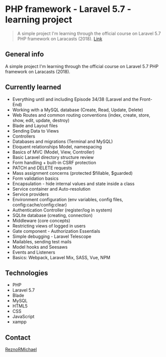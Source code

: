 # PHP framework - Laravel 5.7 - learning project

> A simple project I'm learning through the official course on Laravel 5.7 PHP framework on Laracasts (2018). [Link](https://laracasts.com/series/laravel-from-scratch-2018)

## General info

A simple project I'm learning through the official course on Laravel 5.7 PHP framework on Laracasts (2018).

## Currently learned

* Everything until and including Episode 34/38 (Laravel and the Front-End)
* Working with a MySQL database (Create, Read, Update, Delete)
* Web Routes and common routing conventions (index, create, store, show, edit, update, destroy)
* Blade and Layout files
* Sending Data to Views
* Controllers
* Databases and migrations (Terminal and MySQL)
* Eloquent relationships Model, namespacing
* Basics of MVC (Model, View, Controller)
* Basic Laravel directory structure review
* Form handling + built-in CSRF protection
* PATCH and DELETE requests
* Mass assignment concerns (protected $fillable, $guarded)
* Form validation basics
* Encapsulation - hide internal values and state inside a class
* Service container and Auto-resolution
* Service providers
* Environment configuration (env variables, config files, config:cache/config:clear)
* Authentication Controller (register/log in system)
* SQLite database (creating, connection)
* Middleware (core concepts)
* Restricting views of logged in users
* Gate component - Authorization Essentials
* Simple debugging - Laravel Telescope
* Mailables, sending test mails
* Model hooks and Seesaws
* Events and Listeners
* Basics: Webpack, Laravel Mix, SASS, Vue, NPM

## Technologies

* PHP
* Laravel 5.7
* Blade
* MySQL
* HTML5
* CSS
* JavaScript
* xampp

## Contact

[ReznoRMichael](https://github.com/ReznoRMichael)
